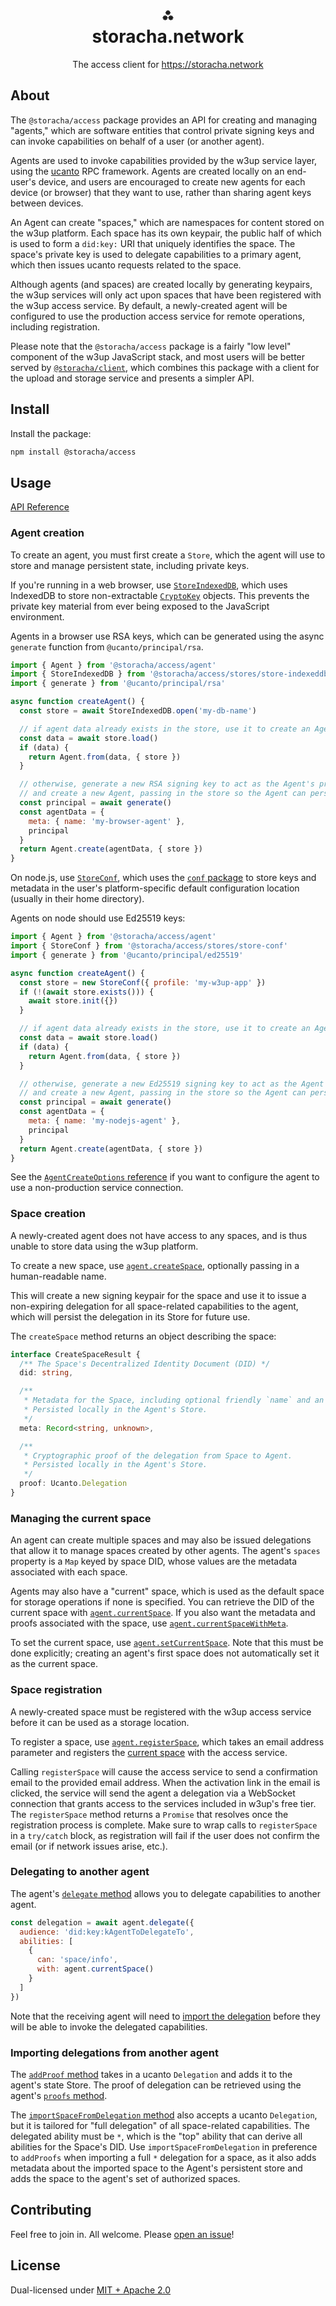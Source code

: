 <h1 align="center">⁂<br/>storacha.network</h1>
<p align="center">The access client for <a href="https://storacha.network">https://storacha.network</a></p>

## About

The `@storacha/access` package provides an API for creating and managing "agents," which are software entities that control private signing keys and can invoke capabilities on behalf of a user (or another agent).

Agents are used to invoke capabilities provided by the w3up service layer, using the [ucanto](https://github.com/storacha/ucanto) RPC framework. Agents are created locally on an end-user's device, and users are encouraged to create new agents for each device (or browser) that they want to use, rather than sharing agent keys between devices.

An Agent can create "spaces," which are namespaces for content stored on the w3up platform. Each space has its own keypair, the public half of which is used to form a `did:key:` URI that uniquely identifies the space. The space's private key is used to delegate capabilities to a primary agent, which then issues ucanto requests related to the space.

Although agents (and spaces) are created locally by generating keypairs, the w3up services will only act upon spaces that have been registered with the w3up access service. By default, a newly-created agent will be configured to use the production access service for remote operations, including registration.

Please note that the `@storacha/access` package is a fairly "low level" component of the w3up JavaScript stack, and most users will be better served by [`@storacha/client`](https://github.com/storacha/upload-service/tree/main/packages/w3up-client), which combines this package with a client for the upload and storage service and presents a simpler API.

## Install

Install the package:

```bash
npm install @storacha/access
```

## Usage

[API Reference](https://web3-storage.github.io/w3up/modules/_web3_storage_access.html)

### Agent creation

To create an agent, you must first create a `Store`, which the agent will use to store and manage persistent state, including private keys.

If you're running in a web browser, use [`StoreIndexedDB`](https://web3-storage.github.io/w3up/classes/_web3_storage_access.StoreIndexedDB.html), which uses IndexedDB to store non-extractable [`CryptoKey`](https://www.w3.org/TR/WebCryptoAPI/#dfn-CryptoKey) objects. This prevents the private key material from ever being exposed to the JavaScript environment.

Agents in a browser use RSA keys, which can be generated using the async `generate` function from `@ucanto/principal/rsa`.

```js
import { Agent } from '@storacha/access/agent'
import { StoreIndexedDB } from '@storacha/access/stores/store-indexeddb'
import { generate } from '@ucanto/principal/rsa'

async function createAgent() {
  const store = await StoreIndexedDB.open('my-db-name')

  // if agent data already exists in the store, use it to create an Agent.
  const data = await store.load()
  if (data) {
    return Agent.from(data, { store })
  }

  // otherwise, generate a new RSA signing key to act as the Agent's principal
  // and create a new Agent, passing in the store so the Agent can persist its state
  const principal = await generate()
  const agentData = {
    meta: { name: 'my-browser-agent' },
    principal
  }
  return Agent.create(agentData, { store })
}
```

On node.js, use [`StoreConf`](https://web3-storage.github.io/w3up/classes/_web3_storage_access.StoreConf.html), which uses the [`conf` package](https://www.npmjs.com/package/conf) to store keys and metadata in the user's platform-specific default configuration location (usually in their home directory).

Agents on node should use Ed25519 keys:

```js
import { Agent } from '@storacha/access/agent'
import { StoreConf } from '@storacha/access/stores/store-conf'
import { generate } from '@ucanto/principal/ed25519'

async function createAgent() {
  const store = new StoreConf({ profile: 'my-w3up-app' })
  if (!(await store.exists())) {
    await store.init({})
  }

  // if agent data already exists in the store, use it to create an Agent.
  const data = await store.load()
  if (data) {
    return Agent.from(data, { store })
  }

  // otherwise, generate a new Ed25519 signing key to act as the Agent's principal
  // and create a new Agent, passing in the store so the Agent can persist its state
  const principal = await generate()
  const agentData = {
    meta: { name: 'my-nodejs-agent' },
    principal
  }
  return Agent.create(agentData, { store })
}

```

See the [`AgentCreateOptions` reference](https://web3-storage.github.io/w3up/interfaces/_web3_storage_access._internal_.AgentCreateOptions.html) if you want to configure the agent to use a non-production service connection.

### Space creation

A newly-created agent does not have access to any spaces, and is thus unable to store data using the w3up platform.

To create a new space, use [`agent.createSpace`](https://web3-storage.github.io/w3up/classes/_web3_storage_access.Agent.html#createSpace), optionally passing in a human-readable name.

This will create a new signing keypair for the space and use it to issue a non-expiring delegation for all space-related capabilities to the agent, which will persist the delegation in its Store for future use.

The `createSpace` method returns an object describing the space:

```ts
interface CreateSpaceResult {
  /** The Space's Decentralized Identity Document (DID) */
  did: string,

  /** 
   * Metadata for the Space, including optional friendly `name` and an `isRegistered` flag.
   * Persisted locally in the Agent's Store.
   */
  meta: Record<string, unknown>,

  /**
   * Cryptographic proof of the delegation from Space to Agent.
   * Persisted locally in the Agent's Store.
   */
  proof: Ucanto.Delegation
}
```

### Managing the current space

An agent can create multiple spaces and may also be issued delegations that allow it to manage spaces created by other agents. The agent's `spaces` property is a `Map` keyed by space DID, whose values are the metadata associated with each space.

Agents may also have a "current" space, which is used as the default space for storage operations if none is specified. You can retrieve the DID of the current space with [`agent.currentSpace`](https://web3-storage.github.io/w3up/classes/_web3_storage_access.Agent.html#currentSpace). If you also want the metadata and proofs associated with the space, use [`agent.currentSpaceWithMeta`](https://web3-storage.github.io/w3up/classes/_web3_storage_access.Agent.html#currentSpaceWithMeta).

To set the current space, use [`agent.setCurrentSpace`](https://web3-storage.github.io/w3up/classes/_web3_storage_access.Agent.html#setCurrentSpace). Note that this must be done explicitly; creating an agent's first space does not automatically set it as the current space.

### Space registration

A newly-created space must be registered with the w3up access service before it can be used as a storage location.

To register a space, use [`agent.registerSpace`](https://web3-storage.github.io/w3up/classes/_web3_storage_access.Agent.html#registerSpace), which takes an email address parameter and registers the [current space](#managing-the-current-space) with the access service.

Calling `registerSpace` will cause the access service to send a confirmation email to the provided email address. When the activation link in the email is clicked, the service will send the agent a delegation via a WebSocket connection that grants access to the services included in w3up's free tier. The `registerSpace` method returns a `Promise` that resolves once the registration process is complete. Make sure to wrap calls to `registerSpace` in a `try/catch` block, as registration will fail if the user does not confirm the email (or if network issues arise, etc.).

### Delegating to another agent

The agent's [`delegate` method](https://web3-storage.github.io/w3up/classes/_web3_storage_access.Agent.html#delegate) allows you to delegate capabilities to another agent.

```js
const delegation = await agent.delegate({
  audience: 'did:key:kAgentToDelegateTo',
  abilities: [
    {
      can: 'space/info',
      with: agent.currentSpace()
    }
  ]
})
```

Note that the receiving agent will need to [import the delegation](#importing-delegations-from-another-agent) before they will be able to invoke the delegated capabilities.

### Importing delegations from another agent

The [`addProof` method](https://web3-storage.github.io/w3up/classes/_web3_storage_access.Agent.html#addProof) takes in a ucanto `Delegation` and adds it to the agent's state Store. The proof of delegation can be retrieved using the agent's [`proofs` method](https://web3-storage.github.io/w3up/classes/_web3_storage_access.Agent.html#proofs).

The [`importSpaceFromDelegation` method](https://web3-storage.github.io/w3up/classes/_web3_storage_access.Agent.html#importSpaceFromDelegation) also accepts a ucanto `Delegation`, but it is tailored for "full delegation" of all space-related capabilities. The delegated ability must be `*`, which is the "top" ability that can derive all abilities for the Space's DID. Use `importSpaceFromDelegation` in preference to `addProofs` when importing a full `*` delegation for a space, as it also adds metadata about the imported space to the Agent's persistent store and adds the space to the agent's set of authorized spaces.

## Contributing

Feel free to join in. All welcome. Please [open an issue](https://github.com/storacha/upload-service/issues)!

## License

Dual-licensed under [MIT + Apache 2.0](https://github.com/storacha/upload-service/blob/main/license.md)

